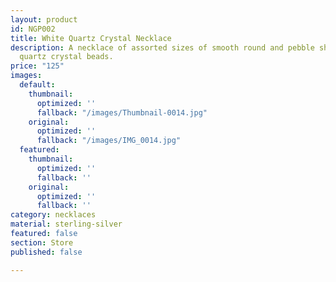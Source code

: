 ```yaml
---
layout: product
id: NGP002
title: White Quartz Crystal Necklace
description: A necklace of assorted sizes of smooth round and pebble shaped white
  quartz crystal beads.
price: "125"
images:
  default:
    thumbnail:
      optimized: ''
      fallback: "/images/Thumbnail-0014.jpg"
    original:
      optimized: ''
      fallback: "/images/IMG_0014.jpg"
  featured:
    thumbnail:
      optimized: ''
      fallback: ''
    original:
      optimized: ''
      fallback: ''
category: necklaces
material: sterling-silver
featured: false
section: Store
published: false

---
```

